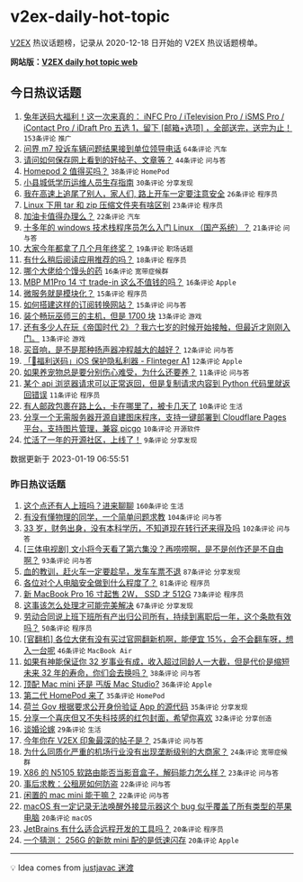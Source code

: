 # v2ex-daily-hot-topic

[V2EX](https://www.v2ex.com/) 热议话题榜，记录从 2020-12-18 日开始的 V2EX 热议话题榜单。

**网站版：[V2EX daily hot topic web](https://boojack.github.io/v2ex-daily-hot-topic-web/)**

## 今日热议话题

<!-- TODAY BEGIN -->

1. [兔年送码大福利！这一次来真的： iNFC Pro / iTelevision Pro / iSMS Pro / iContact Pro / iDraft Pro 五选 1，留下 [邮箱+选项] ，全部送完，送完为止！](https://www.v2ex.com/t/909811) `153条评论` `推广`
1. [问界 m7 投诉车辆问题结果接到单位领导电话](https://www.v2ex.com/t/909816) `64条评论` `汽车`
1. [请问如何保存网上看到的好帖子、文章等？](https://www.v2ex.com/t/909823) `44条评论` `问与答`
1. [Homepod 2 值得买吗？](https://www.v2ex.com/t/909814) `38条评论` `HomePod`
1. [小县城低学历运维人员生存指南](https://www.v2ex.com/t/909824) `30条评论` `分享发现`
1. [我在高速上追尾了别人，家人们, 路上开车一定要注意安全](https://www.v2ex.com/t/909810) `26条评论` `程序员`
1. [Linux 下用 tar 和 zip 压缩文件夹有啥区别](https://www.v2ex.com/t/909851) `23条评论` `程序员`
1. [加油卡值得办理么？](https://www.v2ex.com/t/909813) `22条评论` `汽车`
1. [十多年的 windows 技术栈程序员怎么入门 Linux （国产系统）？](https://www.v2ex.com/t/909815) `21条评论` `问与答`
1. [大家今年都拿了几个月年终奖？](https://www.v2ex.com/t/909860) `19条评论` `职场话题`
1. [有什么稍后阅读应用推荐的吗？](https://www.v2ex.com/t/909825) `18条评论` `程序员`
1. [哪个大佬给个馒头的药](https://www.v2ex.com/t/909822) `16条评论` `宽带症候群`
1. [MBP M1Pro 14 寸 trade-in 这么不值钱的吗？](https://www.v2ex.com/t/909818) `16条评论` `Apple`
1. [微服务就是模块化？](https://www.v2ex.com/t/909835) `15条评论` `程序员`
1. [如何搭建这样的订阅转换网站？](https://www.v2ex.com/t/909812) `15条评论` `问与答`
1. [装个畅玩巫师三的主机，但是 1700 块](https://www.v2ex.com/t/909856) `13条评论` `游戏`
1. [还有多少人在玩《帝国时代 2》？我六七岁的时候开始接触，但最近才刚刚入门。](https://www.v2ex.com/t/909847) `13条评论` `游戏`
1. [买音响，是不是那种扬声器冲程越大的越好？](https://www.v2ex.com/t/909820) `12条评论` `问与答`
1. [「🎉福利送码」iOS 保护隐私利器 - Flinteger A1](https://www.v2ex.com/t/909817) `12条评论` `Apple`
1. [如果养宠物总是要分别伤心难受，为什么还要养？](https://www.v2ex.com/t/909871) `11条评论` `问与答`
1. [某个 api 浏览器请求可以正常返回，但是复制请求内容到 Python 代码里就返回错误](https://www.v2ex.com/t/909842) `11条评论` `程序员`
1. [有人邮政包裹在路上么，卡在哪里了，被卡几天了](https://www.v2ex.com/t/909846) `10条评论` `生活`
1. [分享一个无需服务器开源自建图床程序，支持一键部署到 Cloudflare Pages 平台，支持图片管理，兼容 picgo](https://www.v2ex.com/t/909834) `10条评论` `开源软件`
1. [忙活了一年的开源社区，上线了！](https://www.v2ex.com/t/909859) `9条评论` `分享发现`

数据更新于 2023-01-19 06:55:51

<!-- TODAY END -->

### 昨日热议话题

<!-- YESTERDAY BEGIN -->

1. [这个点还有人上班吗？进来聊聊](https://www.v2ex.com/t/909639) `160条评论` `生活`
1. [有没有懂物理的同学，一个简单问题求教](https://www.v2ex.com/t/909687) `104条评论` `问与答`
1. [33 岁，财务出身，没有本科学历，不知道现在转行还来得及吗](https://www.v2ex.com/t/909629) `102条评论` `问与答`
1. [[三体电视剧] 文小将今天看了第六集没？再唠唠啊，是不是创作还是不自由啊？](https://www.v2ex.com/t/909694) `93条评论` `问与答`
1. [血的教训，赶火车一定要趁早，发车车票不退](https://www.v2ex.com/t/909684) `87条评论` `分享发现`
1. [各位对个人电脑安全做到什么程度了？](https://www.v2ex.com/t/909634) `81条评论` `程序员`
1. [新 MacBook Pro 16 寸起售 2W， SSD 才 512G](https://www.v2ex.com/t/909637) `73条评论` `程序员`
1. [这事该怎么处理才可能完美解决](https://www.v2ex.com/t/909716) `67条评论` `分享发现`
1. [劳动合同说上班下班所有产出归公司所有，持续到离职后一年，这个条款有效吗？](https://www.v2ex.com/t/909700) `50条评论` `程序员`
1. [[官翻机] 各位大佬有没有买过官网翻新机啊，能便宜 15%，会不会翻车呀，想入一台呢](https://www.v2ex.com/t/909664) `46条评论` `MacBook Air`
1. [如果有神能保证你 32 岁事业有成，收入超过同龄人一大截，但是代价是缩短未来 32 年的寿命，你们会去换吗？](https://www.v2ex.com/t/909742) `38条评论` `问与答`
1. [顶配 Mac mini 还是 丐版 Mac Studio?](https://www.v2ex.com/t/909656) `36条评论` `Apple`
1. [第二代 HomePod 来了](https://www.v2ex.com/t/909786) `35条评论` `HomePod`
1. [荷兰 Gov 根据要求公开身份验证 App 的源代码](https://www.v2ex.com/t/909731) `35条评论` `分享发现`
1. [分享一个喜庆但又不失科技感的红包封面，希望你喜欢](https://www.v2ex.com/t/909693) `32条评论` `分享创造`
1. [谈婚论嫁](https://www.v2ex.com/t/909626) `29条评论` `生活`
1. [今年你在 V2EX 印象最深的帖子是？](https://www.v2ex.com/t/909709) `25条评论` `问与答`
1. [为什么同质化严重的机场行业没有出现垄断级别的大商家？](https://www.v2ex.com/t/909777) `24条评论` `宽带症候群`
1. [X86 的 N5105 软路由能否当影音盒子，解码能力怎么样？](https://www.v2ex.com/t/909648) `23条评论` `问与答`
1. [事后求教：公租房如何防盗](https://www.v2ex.com/t/909752) `22条评论` `问与答`
1. [闲置的 mac mini 能干嘛？](https://www.v2ex.com/t/909638) `22条评论` `问与答`
1. [macOS 有一定记录无法唤醒外接显示器这个 bug 似乎覆盖了所有类型的苹果电脑](https://www.v2ex.com/t/909676) `20条评论` `macOS`
1. [JetBrains 有什么适合远程开发的工具吗？](https://www.v2ex.com/t/909651) `20条评论` `程序员`
1. [一个猜测： 256G 的新款 mini 配的是低速闪存](https://www.v2ex.com/t/909621) `20条评论` `Apple`

<!-- YESTERDAY END -->

---

💡 Idea comes from [justjavac 迷渡](https://github.com/justjavac/)

